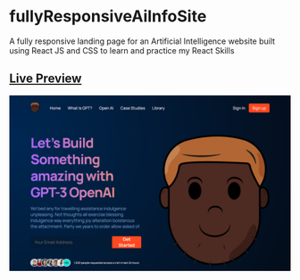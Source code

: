 # fullyResponsiveAiInfoSite
A fully responsive landing page for an Artificial Intelligence website built using React JS and CSS to learn and practice my React Skills


## [Live Preview](https://gpt3-ai-homepage.netlify.app/)


![PREVIEW](/preview/AISiteDesktopHead.png)
